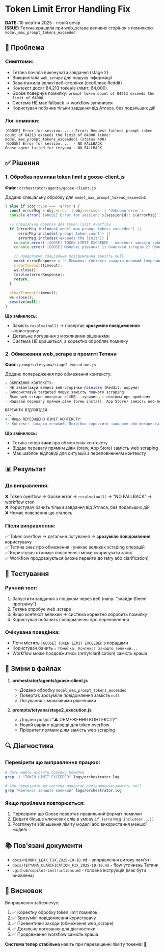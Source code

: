 # Token Limit Error Handling Fix

**DATE:** 10 жовтня 2025 - пізній вечір  
**ISSUE:** Тетяна крашила при web_scrape великих сторінок з помилкою `model_max_prompt_tokens_exceeded`

## 🔴 Проблема

### Симптоми:
- Тетяна почала виконувати завдання (stage 2)
- Використала `web_scrape` для пошуку інформації
- Завантажила великі веб-сторінки (особливо Reddit)
- Контекст досяг 84,213 токенів (ліміт: 64,000)
- Goose повернув помилку: `prompt token count of 84213 exceeds the limit of 64000`
- Система НЕ має fallback → workflow зупинився
- Користувач побачив тільки завдання від Атласа, без подальших дій

### Лог помилки:
```
[GOOSE] Error for session: ...: Error: Request failed: prompt token count of 84213 exceeds the limit of 64000 (code: model_max_prompt_tokens_exceeded) (status 400)
[GOOSE] Error for session: ... - NO FALLBACK
Goose agent failed for tetyana - NO FALLBACK
```

## ✅ Рішення

### 1. Обробка помилки token limit в goose-client.js

**Файл:** `orchestrator/agents/goose-client.js`

Додано спеціальну обробку для `model_max_prompt_tokens_exceeded`:

```javascript
} else if (obj.type === 'error') {
  const errorMsg = obj.error || obj.message || 'Unknown error';
  console.error(`[GOOSE] Error for session: ${sessionId}: ${errorMsg}`);
  
  // Спеціальна обробка для token limit overflow
  if (errorMsg.includes('model_max_prompt_tokens_exceeded') || 
      errorMsg.includes('prompt token count') ||
      errorMsg.includes('exceeds the limit')) {
    console.error('[GOOSE] TOKEN LIMIT EXCEEDED - контекст занадто великий!');
    console.error('[GOOSE] Можливі рішення: 1) Очистити історію 2) Обмежити web_scrape 3) Використати меншу модель');
    
    // Повертаємо спеціальне повідомлення замість null
    const errorResponse = '⚠️ Помилка: Контекст занадто великий (перевищено ліміт токенів). Потрібно спростити завдання або очистити історію.';
    clearTimeout(timeout);
    ws.close();
    resolve(errorResponse);
    return;
  }
  
  clearTimeout(timeout);
  ws.close();
  resolve(null);
}
```

**Що змінилось:**
- Замість `resolve(null)` → повертає **зрозуміле повідомлення** користувачу
- Детальне логування з можливими рішеннями
- Система НЕ крашиться, а коректно обробляє помилку

### 2. Обмеження web_scrape в промпті Тетяни

**Файл:** `prompts/tetyana/stage2_execution.js`

Додано попередження про обмеження контексту:

```javascript
⚠️ ОБМЕЖЕННЯ КОНТЕКСТУ:
- НЕ завантажуй великі веб-сторінки повністю (Reddit, форуми)
- Використовуй targeted пошук замість повного scraping
- Якщо web_scrape повертає >10KB - зупинись і повідом про проблему
- Надавай перевагу прямим діям (brew install, App Store) замість веб-пошуку

ВАРІАНТИ ВІДПОВІДЕЙ:
...
4. Якщо ПЕРЕВИЩЕНО ЛІМІТ КОНТЕКСТУ:
"⚠️ Контекст занадто великий. Потрібно спростити завдання або використати інший підхід."
```

**Що змінилось:**
- Тетяна тепер **знає** про обмеження контексту
- Віддає перевагу прямим діям (brew, App Store) замість web scraping
- Має шаблон відповіді для ситуацій з переповненням контексту

## 📊 Результат

### До виправлення:
❌ Token overflow → Goose error → `resolve(null)` → "NO FALLBACK" → workflow стоп  
❌ Користувач бачить тільки завдання від Атласа, без подальших дій  
❌ Немає пояснення що сталось

### Після виправлення:
✅ Token overflow → детальне логування → **зрозуміле повідомлення** користувачу  
✅ Тетяна знає про обмеження і уникає великих scraping операцій  
✅ Користувач отримує пояснення і може скоригувати запит  
✅ Workflow продовжується (може перейти до retry або clarification)

## 🧪 Тестування

### Ручний тест:
1. Запустити завдання з пошуком через веб (напр. "знайди Steem програму")
2. Тетяна спробує web_scrape
3. Якщо контекст великий → система коректно обробить помилку
4. Користувач побачить повідомлення про переповнення

### Очікувана поведінка:
- Логи містять `[GOOSE] TOKEN LIMIT EXCEEDED` з порадами
- Користувач бачить `⚠️ Помилка: Контекст занадто великий...`
- Workflow може продовжитись (retry/clarification) замість краша

## 📝 Зміни в файлах

1. **orchestrator/agents/goose-client.js**
   - Додано обробку `model_max_prompt_tokens_exceeded`
   - Повертає зрозуміле повідомлення замість `null`
   - Логування з можливими рішеннями

2. **prompts/tetyana/stage2_execution.js**
   - Додано розділ "⚠️ ОБМЕЖЕННЯ КОНТЕКСТУ"
   - Новий варіант відповіді для token overflow
   - Пріоритет прямим діям замість web scraping

## 🔍 Діагностика

### Перевірити що виправлення працює:
```bash
# Логи мають містити обробку помилки
grep -i "TOKEN LIMIT EXCEEDED" logs/orchestrator.log

# Або перевірити що система повертає повідомлення замість null
grep "Контекст занадто великий" logs/orchestrator.log
```

### Якщо проблема повторюється:
1. Перевірити що Goose повертає правильний формат помилки
2. Додати більше ключових слів в умову `if (errorMsg.includes(...))`
3. Розглянути збільшення ліміту моделі або використання меншої моделі

## 📚 Пов'язані документи

- `docs/MEMORY_LEAK_FIX_2025-10-10.md` - виправлення витоку пам'яті
- `docs/TETYANA_CLARIFICATION_FIX_2025-10-10.md` - flow уточнень Тетяни
- `.github/copilot-instructions.md` - головна інструкція (має бути оновлена)

## 🎯 Висновок

Виправлення забезпечує:
1. ✅ Коректну обробку token limit помилок
2. ✅ Зрозумілі повідомлення користувачу
3. ✅ Превентивні заходи (обмеження web_scrape)
4. ✅ Детальне логування для діагностики
5. ✅ Продовження workflow замість краша

**Система тепер стабільна** навіть при перевищенні ліміту токенів! 🚀

